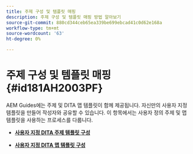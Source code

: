 ```yaml
---
title: 주제 구성 및 템플릿 매핑
description: 주제 구성 및 템플릿 매핑 방법 알아보기
source-git-commit: 880cd344ceb65ea339be699ebcad41c0d62e168a
workflow-type: tm+mt
source-wordcount: '63'
ht-degree: 0%

---
```


# 주제 구성 및 템플릿 매핑 {#id181AH2003PF}

AEM Guides에는 주제 및 DITA 맵 템플릿이 함께 제공됩니다. 자신만의 사용자 지정 템플릿을 만들어 작성자와 공유할 수 있습니다. 이 항목에서는 사용자 정의 주제 및 맵 템플릿을 사용하는 프로세스를 다룹니다.

- **[사용자 지정 DITA 주제 템플릿 구성](conf-template-tags-custom-dita-topic-template.md)**

- **[사용자 지정 DITA 맵 템플릿 구성](conf-template-tags-custom-dita-map-templates.md)**
